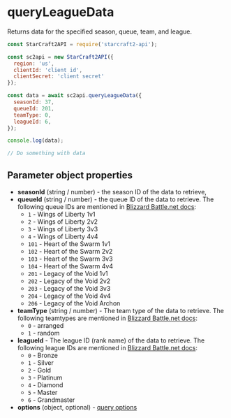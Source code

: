 # queryLeagueData

Returns data for the specified season, queue, team, and league.

```js
const StarCraft2API = require('starcraft2-api');

const sc2api = new StarCraft2API({
  region: 'us',
  clientId: 'client id',
  clientSecret: 'client secret'
});

const data = await sc2api.queryLeagueData({
  seasonId: 37,
  queueId: 201,
  teamType: 0,
  leagueId: 6,
});

console.log(data);

// Do something with data

```

## Parameter object properties

* **seasonId** (string / number) - the season ID of the data to retrieve,
* **queueId** (string / number) - the queue ID of the data to retrieve. The following queue IDs are mentioned in [Blizzard Battle.net docs](https://develop.battle.net/documentation/api-reference/starcraft-2-game-data-api):
    * ``1`` - Wings of Liberty 1v1
    * ``2`` - Wings of Liberty 2v2
    * ``3`` - Wings of Liberty 3v3
    * ``4`` - Wings of Liberty 4v4
    * ``101`` - Heart of the Swarm 1v1
    * ``102`` - Heart of the Swarm 2v2
    * ``103`` - Heart of the Swarm 3v3
    * ``104`` - Heart of the Swarm 4v4
    * ``201`` - Legacy of the Void 1v1
    * ``202`` - Legacy of the Void 2v2
    * ``203`` - Legacy of the Void 3v3
    * ``204`` - Legacy of the Void 4v4
    * ``206`` - Legacy of the Void Archon
* **teamType** (string / number) - The team type of the data to retrieve. The following teamtypes are mentioned in [Blizzard Battle.net docs](https://develop.battle.net/documentation/api-reference/starcraft-2-game-data-api):
    * ``0`` - arranged
    * ``1`` - random
* **leagueId** - The league ID (rank name) of the data to retrieve. The following league IDs are mentioned in [Blizzard Battle.net docs](https://develop.battle.net/documentation/api-reference/starcraft-2-game-data-api):
    * ``0`` - Bronze
    * ``1`` - Silver
    * ``2`` - Gold
    * ``3`` - Platinum
    * ``4`` - Diamond
    * ``5`` - Master
    * ``6`` - Grandmaster
* **options** (object, optional) - [query options](https://blizzapi.lukem.net/docs/usage/query.html#query-options)